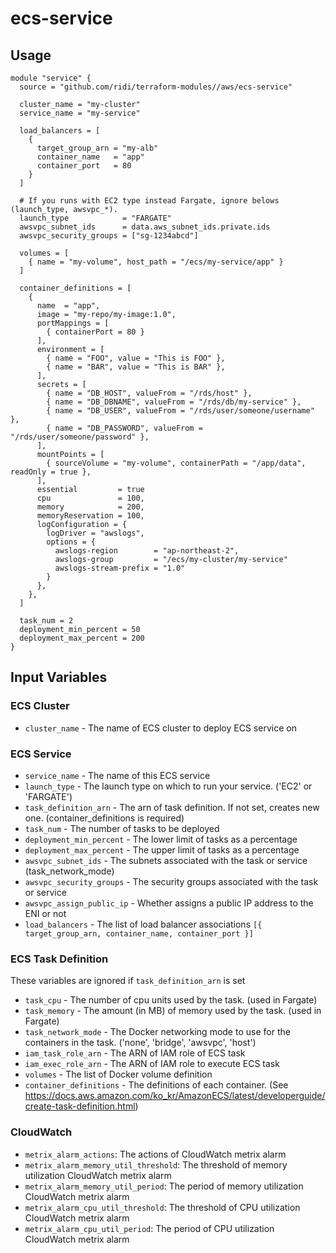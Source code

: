 # ecs-service

## Usage

```hcl
module "service" {
  source = "github.com/ridi/terraform-modules//aws/ecs-service"

  cluster_name = "my-cluster"
  service_name = "my-service"

  load_balancers = [
    {
      target_group_arn = "my-alb"
      container_name   = "app"
      container_port   = 80
    }
  ]

  # If you runs with EC2 type instead Fargate, ignore belows (launch_type, awsvpc_*).
  launch_type            = "FARGATE"
  awsvpc_subnet_ids      = data.aws_subnet_ids.private.ids
  awsvpc_security_groups = ["sg-1234abcd"]

  volumes = [
    { name = "my-volume", host_path = "/ecs/my-service/app" }
  ]

  container_definitions = [
    {
      name  = "app",
      image = "my-repo/my-image:1.0",
      portMappings = [
        { containerPort = 80 }
      ],
      environment = [
        { name = "FOO", value = "This is FOO" },
        { name = "BAR", value = "This is BAR" },
      ],
      secrets = [
        { name = "DB_HOST", valueFrom = "/rds/host" },
        { name = "DB_DBNAME", valueFrom = "/rds/db/my-service" },
        { name = "DB_USER", valueFrom = "/rds/user/someone/username" },
        { name = "DB_PASSWORD", valueFrom = "/rds/user/someone/password" },
      ],
      mountPoints = [
        { sourceVolume = "my-volume", containerPath = "/app/data", readOnly = true },
      ],
      essential         = true
      cpu               = 100,
      memory            = 200,
      memoryReservation = 100,
      logConfiguration = {
        logDriver = "awslogs",
        options = {
          awslogs-region        = "ap-northeast-2",
          awslogs-group         = "/ecs/my-cluster/my-service"
          awslogs-stream-prefix = "1.0"
        }
      },
    },
  ]

  task_num = 2
  deployment_min_percent = 50
  deployment_max_percent = 200
}
```

## Input Variables

### ECS Cluster
- `cluster_name` - The name of ECS cluster to deploy ECS service on

### ECS Service
- `service_name` - The name of this ECS service
- `launch_type` - The launch type on which to run your service. ('EC2' or 'FARGATE')
- `task_definition_arn` - The arn of task definition. If not set, creates new one. (container_definitions is required)
- `task_num` - The number of tasks to be deployed
- `deployment_min_percent` - The lower limit of tasks as a percentage
- `deployment_max_percent` - The upper limit of tasks as a percentage
- `awsvpc_subnet_ids` - The subnets associated with the task or service (task_network_mode)
- `awsvpc_security_groups` - The security groups associated with the task or service
- `awsvpc_assign_public_ip` - Whether assigns a public IP address to the ENI or not
- `load_balancers` - The list of load balancer associations `[{ target_group_arn, container_name, container_port }]`

### ECS Task Definition
These variables are ignored if `task_definition_arn` is set

- `task_cpu` - The number of cpu units used by the task. (used in Fargate)
- `task_memory` - The amount (in MB) of memory used by the task. (used in Fargate)
- `task_network_mode` - The Docker networking mode to use for the containers in the task. ('none', 'bridge', 'awsvpc', 'host')
- `iam_task_role_arn` - The ARN of IAM role of ECS task
- `iam_exec_role_arn` - The ARN of IAM role to execute ECS task
- `volumes` - The list of Docker volume definition
- `container_definitions` - The definitions of each container. (See https://docs.aws.amazon.com/ko_kr/AmazonECS/latest/developerguide/create-task-definition.html)

### CloudWatch
- `metrix_alarm_actions`: The actions of CloudWatch metrix alarm
- `metrix_alarm_memory_util_threshold`: The threshold of memory utilization CloudWatch metrix alarm
- `metrix_alarm_memory_util_period`: The period of memory utilization CloudWatch metrix alarm
- `metrix_alarm_cpu_util_threshold`: The threshold of CPU utilization CloudWatch metrix alarm
- `metrix_alarm_cpu_util_period`: The period of CPU utilization CloudWatch metrix alarm
